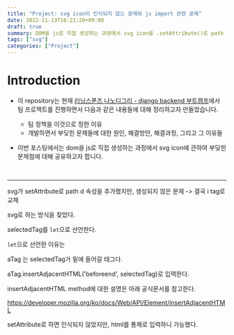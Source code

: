 ```yaml
---
title: "Project: svg icon이 인식되지 않는 문제와 js import 관련 문제"
date: 2022-11-13T16:21:20+09:00
draft: true
summary: DOM을 js로 직접 생성하는 과정에서 svg icon을 .setAttribute()로 path tag에 속성 d를 추가해도 icon이 인식되지 않는 문제점과 js가 import되지 않는 문제점에 대해서 각 문제점에 대한 해결책을 공유해본다.
tags: ["svg"]
categories: ["Project"]
---
```

# Introduction

- 이 repository는 현재 [러닝스푼즈 나노디그리 - django backend 부트캠프](https://learningspoons.com/course/detail/django-backend/)에서 팀 프로젝트를 진행하면서 다음과 같은 내용들에 대해 정리하고자 만들었습니다. 
    - 팀 정책을 이것으로 정한 이유 
    - 개발하면서 부딪힌 문제들에 대한 원인, 해결방안, 해결과정, 그리고 그 이유들

- 이번 포스팅에서는 dom을 js로 직접 생성하는 과정에서 svg icon에 관하여 부딪힌 문제점에 대해 공유하고자 합니다. 


<br>

---



svg가 setAttribute로 path d 속성을 추가했지만, 생성되지 않은 문제  -> 결국 i tag로 교체 


svg로 하는 방식을 찾았다.

selectedTag를 `let`으로 선언한다. 

`let`으로 선언한 이유는

aTag 는 selectedTag가 밑에 들어갈 태그다.

aTag.insertAdjacentHTML('beforeend', selectedTag)로 입력한다. 

insertAdjacentHTML method에 대한 설명은 아래 공식문서를 참고한다. 

https://developer.mozilla.org/ko/docs/Web/API/Element/insertAdjacentHTML 

setAttribute로 하면 인식되지 않았지만, html를 통채로 입력하니 가능했다. 